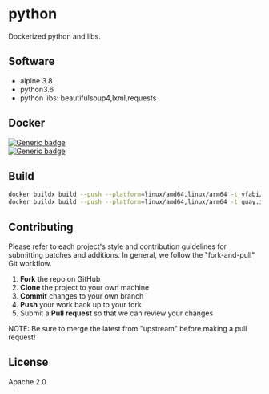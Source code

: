 # python

Dockerized python and libs.

## Software

- alpine 3.8
- python3.6
- python libs: beautifulsoup4,lxml,requests

## Docker

[![Generic badge](https://img.shields.io/badge/hub.docker.com-vfabi/python-<>.svg)](https://hub.docker.com/repository/docker/vfabi/python)  
[![Generic badge](https://img.shields.io/badge/quay.io-vfabi/python-<>.svg)](https://quay.io/vfabi/python)

## Build

```sh
docker buildx build --push --platform=linux/amd64,linux/arm64 -t vfabi/python:XXX -f Dockerfile .
docker buildx build --push --platform=linux/amd64,linux/arm64 -t quay.io/vfabi/python:XXX -f Dockerfile .
```

## Contributing

Please refer to each project's style and contribution guidelines for submitting patches and additions. In general, we follow the "fork-and-pull" Git workflow.

 1. **Fork** the repo on GitHub
 2. **Clone** the project to your own machine
 3. **Commit** changes to your own branch
 4. **Push** your work back up to your fork
 5. Submit a **Pull request** so that we can review your changes

NOTE: Be sure to merge the latest from "upstream" before making a pull request!

## License

Apache 2.0

